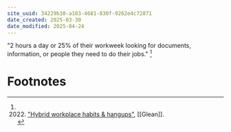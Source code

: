 ```yaml
---
site_uuid: 34229b30-a183-4681-830f-9262e4c72871
date_created: 2025-03-30
date_modified: 2025-04-24
---
```



"2 hours a day or 25% of their workweek looking for documents, information, or people they need to do their jobs." [^1]



# Footnotes
[^1]: 2022. ["Hybrid workplace habits & hangups"](https://get.glean.com/rs/626-JWX-444/images/2022_Hybrid-workplace-habits-hangups_Glean-report.pdf), [[Glean]]. 